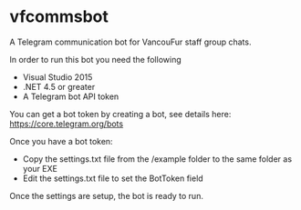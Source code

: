 # vfcommsbot
A Telegram communication bot for VancouFur staff group chats.

In order to run this bot you need the following
- Visual Studio 2015
- .NET 4.5 or greater
- A Telegram bot API token
 
You can get a bot token by creating a bot, see details here: https://core.telegram.org/bots
 
Once you have a bot token:
 - Copy the settings.txt file from the /example folder to the same folder as your EXE
 - Edit the settings.txt file to set the BotToken field

Once the settings are setup, the bot is ready to run.
